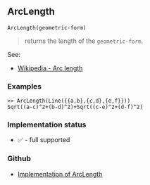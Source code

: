 ## ArcLength

```
ArcLength(geometric-form)
```

> returns the length of the `geometric-form`.
  

See:
* [Wikipedia - Arc length](https://en.wikipedia.org/wiki/Arc_length)
 

### Examples

```
>> ArcLength(Line({{a,b},{c,d},{e,f}}))
Sqrt((a-c)^2+(b-d)^2)+Sqrt((c-e)^2+(d-f)^2)
```

### Implementation status

* &#x2705; - full supported

### Github

* [Implementation of ArcLength](https://github.com/axkr/symja_android_library/blob/master/symja_android_library/matheclipse-core/src/main/java/org/matheclipse/core/builtin/ComputationalGeometryFunctions.java#L181) 
